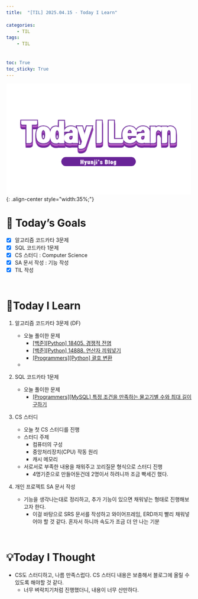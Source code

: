 ```yaml
---
title:  "[TIL] 2025.04.15 - Today I Learn" 

categories: 
    - TIL
tags: 
    - TIL


toc: True
toc_sticky: True
---
```


![TIL](/assets/images/TIL3.png){: .align-center style="width:35%;"}

# 🎯 Today’s Goals
- [x]  알고리즘 코드카타 3문제
- [x]  SQL 코드카타 1문제
- [x]  CS 스터디 : Computer Science
- [x]  SA 문서 작성 : 기능 작성
- [x]  TIL 작성

<br>

# 👀Today I Learn

1. 알고리즘 코드카타 3문제 (DF)

   - 오늘 풀이한 문제
     - [[백준][Python] 18405. 경쟁적 전염](https://hzi09.github.io/python_boj/python_18405/)
     - [[백준][Python] 14888. 연산자 끼워넣기](https://hzi09.github.io/python_boj/python_14888/)
     - [[Programmers][Python] 괄호 변환](https://hzi09.github.io/mysql_programmers/pg_python_60058)
   - 

2. SQL 코드카타 1문제

   - 오늘 풀이한 문제
     - [[Programmers][MySQL] 특정 조건을 만족하는 물고기별 수와 최대 길이 구하기](https://hzi09.github.io/mysql_programmers/pg_sql_298519/)

3. CS 스터디

   - 오늘 첫 CS 스터디를 진행
   - 스터디 주제
     - 컴퓨터의 구성
     - 중앙처리장치(CPU) 작동 원리
     - 캐시 메모리
   - 서로서로 부족한 내용을 채워주고 꼬리질문 형식으로 스터디 진행
     - 4명기준으로 만들어둔건데 2명이서 하려니까 조금 빡세긴 했다.

4. 개인 프로젝트 SA 문서 작성

   - 기능을 생각나는대로 정리하고, 추가 기능이 있으면 채워넣는 형태로 진행해보고자 한다.
     - 이걸 바탕으로 SRS 문서를 작성하고 와이어프레임, ERD까지 빨리 채워넣어야 할 것 같다. 혼자서 하니까 속도가 조금 더 안 나는 기분

<br>

# 💡Today I Thought

- CS도 스터디하고, 나름 만족스럽다. CS 스터디 내용은 보충해서 블로그에 올릴 수 있도록 해야할 것 같다.
  - 너무 벼락치기처럼 진행했더니, 내용이 너무 산만하다.